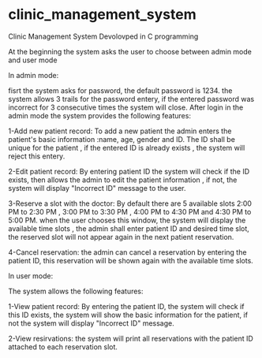 # clinic_management_system
Clinic Management System Devolovped in C programming

At the beginning the system asks the user to choose between admin mode and user mode

In admin mode:

fisrt the system asks for password, the default password is 1234. the system allows 3 trails for the password entery, if the entered password was incorrect for 3 consecutive times the system will close.
After login in the admin mode the system provides the following features:

1-Add new patient record:
   To add a new patient the admin enters the patient's basic information :name, age, gender and ID.
   The ID shall be unique for the patient , if the entered ID is already exists , the system will reject this entery.

2-Edit patient record:
  By entering patient ID the system will check if the ID exists, then allows the admin to edit the patient information , if not, the 
  system  will display "Incorrect ID" message to the user.

3-Reserve a slot with the doctor:
  By default there are 5 available slots 2:00 PM to 2:30 PM , 3:00 PM to 3:30 PM , 4:00 PM to 4:30 PM and 4:30 PM to 5:00 PM.
  when the user chooses this window, the system will display the available time slots , the admin shall enter patient ID and desired time 
  slot, the reserved slot will not appear again in the next patient reservation.

4-Cancel reservation:
  the admin can cancel a reservation by entering the patient ID, this reservation will be shown again with the available time slots.

In user mode:

The system allows the following features:

1-View patient record:
  By entering the patient ID, the system will check if this ID exists, the system will show the basic information for the patient, if not 
  the system will display "Incorrect ID" message.

2-View resirvations:
  the system will print all reservations with the patient ID attached to each reservation slot. 

